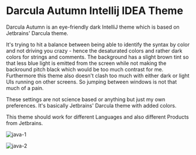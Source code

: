 # Darcula Autumn Intellij IDEA Theme

Darcula Autumn is an eye-friendly dark IntelliJ theme which is based on Jetbrains' Darcula theme.

It's trying to hit a balance between being able to identify the syntax by color and not driving you crazy - hence the desaturated colors and rather dark colors for strings and comments.
The background has a slight brown tint so that less blue light is emitted from the screen while not making the backround pitch black which would be too much contrast for me. Furthermore this theme also doesn't clash too much with either dark or light UIs running on other screens. So jumping between windows is not that much of a pain.

These settings are not science based or anything but just my own preferences. It's basically Jetbrains' Darcula theme with added colors.

This theme should work for different Languages and also different Products from Jetbrains.

![java-1](https://github.com/pol3waf/darcula-autumn-intellij-theme/assets/3944892/342c457b-2928-4dc6-8a7c-e5e80c648894)

![java-2](https://github.com/pol3waf/darcula-autumn-intellij-theme/assets/3944892/ce99d039-4430-4e7d-96a9-7ba09646ae27)

